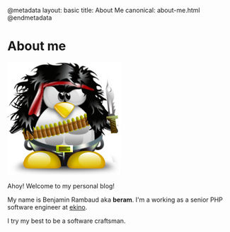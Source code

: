 @metadata
layout: basic
title: About Me
canonical: about-me.html
@endmetadata

# About me

![avatar](/assets/images/tux_rambo.png)

Ahoy! Welcome to my personal blog!

My name is Benjamin Rambaud aka **beram**.
I'm a working as a senior PHP software engineer at [ekino](https://ekino.com).

I try my best to be a software craftsman.
